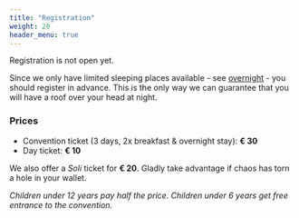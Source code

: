 ```yaml
---
title: "Registration"
weight: 20
header_menu: true
---
```


Registration is not open yet.

Since we only have limited sleeping places available - see [overnight](#accommodation) - you should register in advance. This is the only way we can guarantee that you will have a roof over your head at night.

### Prices

- Convention ticket (3 days, 2x breakfast & overnight stay): **€ 30**
- Day ticket: **€ 10**

We also offer a _Soli_ ticket for **€ 20**. Gladly take advantage if chaos has torn a hole in your wallet.

_Children under 12 years pay half the price. Children under 6 years get free entrance to the convention._
